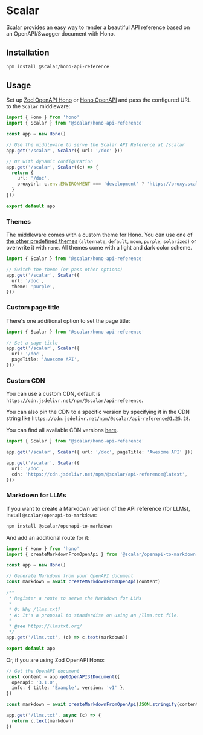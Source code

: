 # Scalar

[Scalar](https://guides.scalar.com/scalar/scalar-api-references/integrations/hono) provides an easy way to render a beautiful API reference based on an OpenAPI/Swagger document with Hono.

## Installation

```bash
npm install @scalar/hono-api-reference
```

## Usage

Set up [Zod OpenAPI Hono](/examples/zod-openapi) or [Hono OpenAPI](/examples/hono-openapi) and pass the configured URL to the `Scalar` middleware:

```ts
import { Hono } from 'hono'
import { Scalar } from '@scalar/hono-api-reference'

const app = new Hono()

// Use the middleware to serve the Scalar API Reference at /scalar
app.get('/scalar', Scalar({ url: '/doc' }))

// Or with dynamic configuration
app.get('/scalar', Scalar((c) => {
  return {
    url: '/doc',
    proxyUrl: c.env.ENVIRONMENT === 'development' ? 'https://proxy.scalar.com' : undefined,
  }
}))

export default app
```

### Themes

The middleware comes with a custom theme for Hono. You can use one of [the other predefined themes](https://github.com/scalar/scalar/blob/main/packages/themes/src/index.ts#L15) (`alternate`, `default`, `moon`, `purple`, `solarized`) or overwrite it with `none`. All themes come with a light and dark color scheme.

```ts
import { Scalar } from '@scalar/hono-api-reference'

// Switch the theme (or pass other options)
app.get('/scalar', Scalar({
  url: '/doc',
  theme: 'purple',
}))
```

### Custom page title

There's one additional option to set the page title:

```ts
import { Scalar } from '@scalar/hono-api-reference'

// Set a page title
app.get('/scalar', Scalar({
  url: '/doc',
  pageTitle: 'Awesome API',
}))
```

### Custom CDN

You can use a custom CDN, default is `https://cdn.jsdelivr.net/npm/@scalar/api-reference`.

You can also pin the CDN to a specific version by specifying it in the CDN string like `https://cdn.jsdelivr.net/npm/@scalar/api-reference@1.25.28`.

You can find all available CDN versions [here](https://www.jsdelivr.com/package/npm/@scalar/api-reference?tab=files).

```ts
import { Scalar } from '@scalar/hono-api-reference'

app.get('/scalar', Scalar({ url: '/doc', pageTitle: 'Awesome API' }))

app.get('/scalar', Scalar({
  url: '/doc',
  cdn: 'https://cdn.jsdelivr.net/npm/@scalar/api-reference@latest',
}))
```

### Markdown for LLMs

If you want to create a Markdown version of the API reference (for LLMs), install `@scalar/openapi-to-markdown`:

```bash
npm install @scalar/openapi-to-markdown
```

And add an additional route for it:

```ts
import { Hono } from 'hono'
import { createMarkdownFromOpenApi } from '@scalar/openapi-to-markdown'

const app = new Hono()

// Generate Markdown from your OpenAPI document
const markdown = await createMarkdownFromOpenApi(content)

/**
 * Register a route to serve the Markdown for LLMs
 *
 * Q: Why /llms.txt?
 * A: It's a proposal to standardise on using an /llms.txt file.
 *
 * @see https://llmstxt.org/
 */
app.get('/llms.txt', (c) => c.text(markdown))

export default app
```

Or, if you are using Zod OpenAPI Hono:

```ts
// Get the OpenAPI document
const content = app.getOpenAPI31Document({
  openapi: '3.1.0',
  info: { title: 'Example', version: 'v1' },
})

const markdown = await createMarkdownFromOpenApi(JSON.stringify(content))

app.get('/llms.txt', async (c) => {
  return c.text(markdown)
})
```

